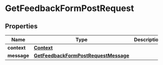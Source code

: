

# GetFeedbackFormPostRequest


## Properties

| Name | Type | Description | Notes |
|------------ | ------------- | ------------- | -------------|
|**context** | [**Context**](Context.md) |  |  [optional] |
|**message** | [**GetFeedbackFormPostRequestMessage**](GetFeedbackFormPostRequestMessage.md) |  |  [optional] |



